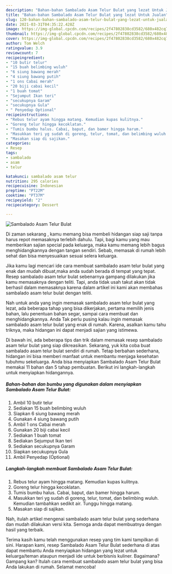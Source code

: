 ```yaml
---
description: "Bahan-bahan Sambalado Asam Telur Bulat yang lezat Untuk Jualan"
title: "Bahan-bahan Sambalado Asam Telur Bulat yang lezat Untuk Jualan"
slug: 120-bahan-bahan-sambalado-asam-telur-bulat-yang-lezat-untuk-jualan
date: 2021-03-31T04:35:22.428Z
image: https://img-global.cpcdn.com/recipes/2f47802838cd3582/680x482cq70/sambalado-asam-telur-bulat-foto-resep-utama.jpg
thumbnail: https://img-global.cpcdn.com/recipes/2f47802838cd3582/680x482cq70/sambalado-asam-telur-bulat-foto-resep-utama.jpg
cover: https://img-global.cpcdn.com/recipes/2f47802838cd3582/680x482cq70/sambalado-asam-telur-bulat-foto-resep-utama.jpg
author: Tom Welch
ratingvalue: 3.9
reviewcount: 7
recipeingredient:
- "10 butir telur"
- "15 buah belimbing wuluh"
- "6 siung bawang merah"
- "4 siung bawang putih"
- "1 ons Cabai merah"
- "20 biji cabai kecil"
- "1 buah tomat"
- "Sejumput Ikan teri"
- "secukupnya Garam"
- "secukupnya Gula"
- " Penyedap Optional"
recipeinstructions:
- "Rebus telur ayam hingga matang. Kemudian kupas kulitnya."
- "Goreng telur hingga kecoklatan."
- "Tumis bumbu halus. Cabai, baput, dan bamer hingga harum."
- "Masukkan teri yg sudah di goreng, telur, tomat, dan belimbing wuluh. Kemudian tambahkan sedikit air. Tunggu hingga matang."
- "Masakan siap di sajikan."
categories:
- Resep
tags:
- sambalado
- asam
- telur

katakunci: sambalado asam telur 
nutrition: 295 calories
recipecuisine: Indonesian
preptime: "PT22M"
cooktime: "PT37M"
recipeyield: "2"
recipecategory: Dessert

---
```



![Sambalado Asam Telur Bulat](https://img-global.cpcdn.com/recipes/2f47802838cd3582/680x482cq70/sambalado-asam-telur-bulat-foto-resep-utama.jpg)

Di zaman  sekarang , kamu memang bisa membeli hidangan siap saji tanpa harus repot memasaknya terlebih dahulu. Tapi, bagi kamu yang mau memberikan sajian special pada keluarga, maka kamu memang lebih bagus menghidangkannya dengan tangan sendiri. Sebab, memasak di rumah lebih sehat dan bisa menyesuaikan sesuai selera keluarga.

Jika kamu lagi mencari ide cara membuat sambalado asam telur bulat yang enak dan mudah dibuat,maka anda sudah berada di tempat yang tepat. Resep sambalado asam telur bulat  sebenarnya gampang dilakukan jika kamu memasaknya dengan teliti. Tapi, anda tidak usah takut akan tidak berhasil dalam memasaknya 
karena dalam artikel ini kami akan membahas sambalado asam telur bulat dengan teliti.  



Nah untuk anda yang ingin memasak sambalado asam telur bulat yang lezat, ada beberapa tahap yang bisa dikerjakan, pertama memilih jenis bahan, lalu penentuan bahan segar, sampai cara membuat dan menghidangkannya. Anda Tak perlu pusing kalau ingin memasak sambalado asam telur bulat yang enak di rumah. Karena, asalkan kamu  tahu triknya, maka hidangan ini dapat menjadi sajian yang istimewa.

Di bawah ini, ada beberapa tips dan trik dalam memasak resep sambalado asam telur bulat yang siap dikreasikan. Sekarang, yuk kita coba buat sambalado asam telur bulat sendiri di rumah. Tetap berbahan sederhana, hidangan ini bisa memberi manfaat untuk membantu menjaga kesehatan tubuhmu sekeluarga. Anda bisa menyiapkan Sambalado Asam Telur Bulat memakai 11 bahan dan 5 tahap pembuatan. Berikut ini langkah-langkah untuk menyiapkan hidangannya.

<!--inarticleads1-->

##### Bahan-bahan dan bumbu yang digunakan dalam menyiapkan Sambalado Asam Telur Bulat:

1. Ambil 10 butir telur
1. Sediakan 15 buah belimbing wuluh
1. Siapkan 6 siung bawang merah
1. Gunakan 4 siung bawang putih
1. Ambil 1 ons Cabai merah
1. Gunakan 20 biji cabai kecil
1. Sediakan 1 buah tomat
1. Sediakan Sejumput Ikan teri
1. Sediakan secukupnya Garam
1. Siapkan secukupnya Gula
1. Ambil  Penyedap (Optional)




<!--inarticleads2-->

##### Langkah-langkah membuat Sambalado Asam Telur Bulat:

1. Rebus telur ayam hingga matang. Kemudian kupas kulitnya.
1. Goreng telur hingga kecoklatan.
1. Tumis bumbu halus. Cabai, baput, dan bamer hingga harum.
1. Masukkan teri yg sudah di goreng, telur, tomat, dan belimbing wuluh. Kemudian tambahkan sedikit air. Tunggu hingga matang.
1. Masakan siap di sajikan.




Nah, itulah artikel mengenai  sambalado asam telur bulat  yang sederhana dan mudah dilakukan versi kita. Semoga anda dapat membuatnya dengan hasil yang terbaik. 

Terima kasih kamu telah menggunakan resep yang tim kami tampilkan di sini. Harapan kami, resep  Sambalado Asam Telur Bulat sederhana di atas dapat membantu Anda menyiapkan hidangan yang lezat untuk keluarga/teman ataupun menjadi ide untuk berbisnis kuliner. Bagaimana? Gampang kan? Itulah cara membuat sambalado asam telur bulat yang bisa Anda lakukan di rumah. Selamat mencoba!

